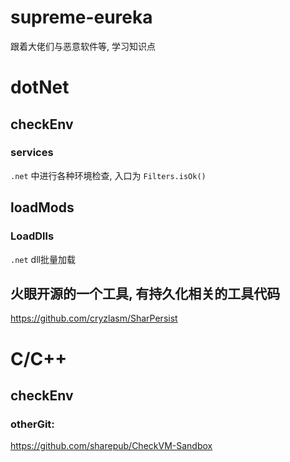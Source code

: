 # supreme-eureka
跟着大佬们与恶意软件等, 学习知识点


# dotNet
## checkEnv
### services
`.net` 中进行各种环境检查, 入口为 `Filters.isOk()`
## loadMods
### LoadDlls
`.net` dll批量加载

## 火眼开源的一个工具, 有持久化相关的工具代码
https://github.com/cryzlasm/SharPersist


# C/C++
## checkEnv


### otherGit:
https://github.com/sharepub/CheckVM-Sandbox

